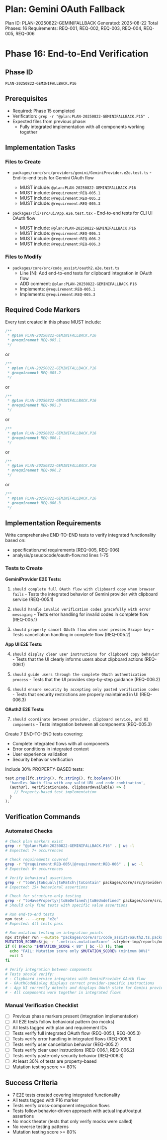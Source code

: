 # Plan: Gemini OAuth Fallback

Plan ID: PLAN-20250822-GEMINIFALLBACK
Generated: 2025-08-22
Total Phases: 16
Requirements: REQ-001, REQ-002, REQ-003, REQ-004, REQ-005, REQ-006

# Phase 16: End-to-End Verification

## Phase ID

`PLAN-20250822-GEMINIFALLBACK.P16`

## Prerequisites

- Required: Phase 15 completed
- Verification: `grep -r "@plan:PLAN-20250822-GEMINIFALLBACK.P15" .`
- Expected files from previous phase:
  - Fully integrated implementation with all components working together

## Implementation Tasks

### Files to Create

- `packages/core/src/providers/gemini/GeminiProvider.e2e.test.ts` - End-to-end tests for Gemini OAuth flow
  - MUST include: `@plan:PLAN-20250822-GEMINIFALLBACK.P16`
  - MUST include: `@requirement:REQ-005.1`
  - MUST include: `@requirement:REQ-005.2`
  - MUST include: `@requirement:REQ-005.3`

- `packages/cli/src/ui/App.e2e.test.tsx` - End-to-end tests for CLI UI OAuth flow
  - MUST include: `@plan:PLAN-20250822-GEMINIFALLBACK.P16`
  - MUST include: `@requirement:REQ-006.1`
  - MUST include: `@requirement:REQ-006.2`
  - MUST include: `@requirement:REQ-006.3`

### Files to Modify

- `packages/core/src/code_assist/oauth2.e2e.test.ts`
  - Line [N]: Add end-to-end tests for clipboard integration in OAuth flow
  - ADD comment: `@plan:PLAN-20250822-GEMINIFALLBACK.P16`
  - Implements: `@requirement:REQ-005.1`
  - Implements: `@requirement:REQ-005.3`

## Required Code Markers

Every test created in this phase MUST include:

```typescript
/**
 * @plan PLAN-20250822-GEMINIFALLBACK.P16
 * @requirement REQ-005.1
 */
```
or
```typescript
/**
 * @plan PLAN-20250822-GEMINIFALLBACK.P16
 * @requirement REQ-005.2
 */
```
or
```typescript
/**
 * @plan PLAN-20250822-GEMINIFALLBACK.P16
 * @requirement REQ-005.3
 */
```
or
```typescript
/**
 * @plan PLAN-20250822-GEMINIFALLBACK.P16
 * @requirement REQ-006.1
 */
```
or
```typescript
/**
 * @plan PLAN-20250822-GEMINIFALLBACK.P16
 * @requirement REQ-006.2
 */
```
or
```typescript
/**
 * @plan PLAN-20250822-GEMINIFALLBACK.P16
 * @requirement REQ-006.3
 */
```

## Implementation Requirements

Write comprehensive END-TO-END tests to verify integrated functionality based on:
- specification.md requirements [REQ-005, REQ-006]
- analysis/pseudocode/oauth-flow.md lines 1-75

### Tests to Create

**GeminiProvider E2E Tests:**

1. `should complete full OAuth flow with clipboard copy when browser fails` - Tests the integrated behavior of Gemini provider with clipboard service (REQ-005.1)

2. `should handle invalid verification codes gracefully with error messaging` - Tests error handling for invalid codes in complete flow (REQ-005.1)

3. `should properly cancel OAuth flow when user presses Escape key` - Tests cancellation handling in complete flow (REQ-005.2)

**App UI E2E Tests:**

4. `should display clear user instructions for clipboard copy behavior` - Tests that the UI clearly informs users about clipboard actions (REQ-006.1)

5. `should guide users through the complete OAuth authentication process` - Tests that the UI provides step-by-step guidance (REQ-006.2)

6. `should ensure security by accepting only pasted verification codes` - Tests that security restrictions are properly maintained in UI (REQ-006.3)

**OAuth2 E2E Tests:**

7. `should coordinate between provider, clipboard service, and UI components` - Tests integration between all components (REQ-005.3)

Create 7 END-TO-END tests covering:
- Complete integrated flows with all components
- Error conditions in integrated context
- User experience validation
- Security behavior verification

Include 30% PROPERTY-BASED tests:
```typescript
test.prop([fc.string(), fc.string(), fc.boolean()])(
  'handles OAuth flow with any valid URL and code combination',
  (authUrl, verificationCode, clipboardAvailable) => {
    // Property-based test implementation
  }
);
```

## Verification Commands

### Automated Checks

```bash
# Check plan markers exist
grep -r "@plan:PLAN-20250822-GEMINIFALLBACK.P16" . | wc -l
# Expected: 7+ occurrences

# Check requirements covered
grep -r "@requirement:REQ-005\|@requirement:REQ-006" . | wc -l
# Expected: 6+ occurrences

# Verify behavioral assertions
grep -r "toBe\|toEqual\|toMatch\|toContain" packages/core/src/providers/gemini/GeminiProvider.e2e.test.ts packages/cli/src/ui/App.e2e.test.tsx packages/core/src/code_assist/oauth2.e2e.test.ts | wc -l
# Expected: 15+ behavioral assertions

# Check for structure-only testing
grep -r "toHaveProperty\|toBeDefined\|toBeUndefined" packages/core/src/providers/gemini/GeminiProvider.e2e.test.ts packages/cli/src/ui/App.e2e.test.tsx packages/core/src/code_assist/oauth2.e2e.test.ts
# Should only find tests with specific value assertions

# Run end-to-end tests
npm test -- --grep "e2e"
# Expected: All tests pass

# Run mutation testing on integration points
npx stryker run --mutate "packages/core/src/code_assist/oauth2.ts,packages/cli/src/ui/App.tsx,packages/cli/src/ui/components/OAuthCodeDialog.tsx,packages/core/src/services/ClipboardService.ts,packages/core/src/providers/gemini/GeminiProvider.ts"
MUTATION_SCORE=$(jq -r '.metrics.mutationScore' .stryker-tmp/reports/mutation-report.json)
if (( $(echo "$MUTATION_SCORE < 80" | bc -l) )); then
  echo "FAIL: Mutation score only $MUTATION_SCORE% (minimum 80%)"
  exit 1
fi

# Verify integration between components
# Tests should verify:
# - Clipboard service integrates with GeminiProvider OAuth flow
# - OAuthCodeDialog displays correct provider-specific instructions
# - App UI correctly detects and displays OAuth state for Gemini provider
# - All components work together in integrated flows
```

### Manual Verification Checklist

- [ ] Previous phase markers present (integration implementation)
- [ ] All E2E tests follow behavioral pattern (no mocks)
- [ ] All tests tagged with plan and requirement IDs
- [ ] Tests verify full integrated OAuth flow (REQ-005.1, REQ-005.3)
- [ ] Tests verify error handling in integrated flows (REQ-005.1)
- [ ] Tests verify user cancellation behavior (REQ-005.2)
- [ ] Tests verify clear user instructions (REQ-006.1, REQ-006.2)
- [ ] Tests verify paste-only security behavior (REQ-006.3)
- [ ] At least 30% of tests are property-based
- [ ] Mutation testing score >= 80%

## Success Criteria

- 7 E2E tests created covering integrated functionality
- All tests tagged with P16 marker
- Tests verify cross-component integration flows
- Tests follow behavior-driven approach with actual input/output assertions
- No mock theater (tests that only verify mocks were called)
- No reverse testing patterns
- Mutation testing score >= 80%